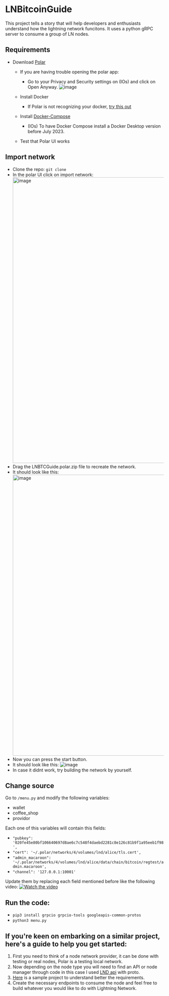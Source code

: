 # LNBitcoinGuide
This project tells a story that will help developers and enthusiasts understand how the lightning network funcitons. It uses a python gRPC server to consume a group of LN nodes.
## Requirements
- Download [Polar](https://lightningpolar.com/)
  - If you are having trouble opening the polar app:
    - Go to your Privacy and Security settings on (IOs) and click on Open Anyway.
      ![image](https://github.com/joseblock/LNBitcoinGuide/assets/40869458/24d6371a-65f3-4b87-a2ab-254604943562)

  - Install Docker
    - If Polar is not recognizing your docker, [try this out](https://forums.docker.com/t/is-a-missing-docker-sock-file-a-bug/134351/2)
  - Install [Docker-Compose](https://docs.docker.com/desktop/release-notes/)
    - (IOs) To have Docker Compose install a Docker Desktop version before July 2023.
  - Test that Polar UI works
## Import network
- Clone the repo: `git clone`
- In the polar UI click on import network:
  <img width="906" alt="image" src="https://github.com/joseblock/LNBitcoinGuide/assets/40869458/c9f766c8-3f83-4ac1-b659-2dc29461231b">
- Drag the LNBTCGuide.polar.zip file to recreate the network.
- It should look like this:
  <img width="891" alt="image" src="https://github.com/joseblock/LNBitcoinGuide/assets/40869458/1856d727-3903-40c5-af16-c232abfaf513">
- Now you can press the start button.
- It should look like this:
  ![image](https://github.com/joseblock/LNBitcoinGuide/assets/40869458/fc80e2a0-b544-466f-8ed9-337fa0ea85a4)
- In case it didnt work, try building the network by yourself.
## Change source

Go to `/menu.py` and modify the following variables:
  - wallet
  - coffee_shop
  - providor

Each one of this variables will contain this fields:
  - `"pubkey": '020fe45e80bf106640697d8ae6c7c548f4daebd2281c8e126c81b9f1a95eeb1f98',` 
  - `"cert": '~/.polar/networks/4/volumes/lnd/alice/tls.cert',`
  - `"admin_macaroon": '~/.polar/networks/4/volumes/lnd/alice/data/chain/bitcoin/regtest/admin.macaroon',`
  - `"channel": '127.0.0.1:10001'`

Update them by replacing each field mentioned before like the following video:
[![Watch the video](https://img.youtube.com/vi/SiuX6BvfEv8/0.jpg)](https://www.youtube.com/watch?v=SiuX6BvfEv8)

## Run the code:
  - `pip3 install grpcio grpcio-tools googleapis-common-protos`
  - `python3 menu.py` 

## If you're keen on embarking on a similar project, here's a guide to help you get started:
1. First you need to think of a node network provider, it can be done with testing or real nodes, Polar is a testing local network.
2. Now depending on the node type you will need to find an API or node manager through code in this case I used [LND api](https://lightning.engineering/api-docs/category/lightning-service/index.html) with proto.
3. [Here](https://github.com/lightningnetwork/lnd/blob/master/docs/grpc/python.md) is a sample project to understand better the requirements.
4. Create the necessary endpoints to consume the node and feel free to build whatever you would like to do with Lightning Network.
